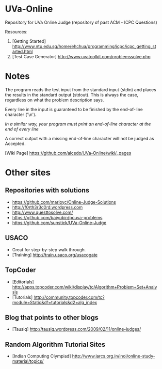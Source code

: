 UVa-Online
==========

Repository for UVa Online Judge (repository of past ACM - ICPC Questions)


Resources:

1. [Getting Started] http://www.ntu.edu.sg/home/ehchua/programming/icpc/icpc_getting_started.html
2. [Test Case Generator] http://www.uvatoolkit.com/problemssolve.php


Notes
==========
The program reads the test input from the standard input (stdin) and places the results in the standard output (stdout).
This is always the case, regardless on what the problem description says.

Every line in the input is guaranteed to be finished by the end-of-line character ('\n').

*In a similar way, your program must print an end-of-line character at the end of every line*

A correct output with a missing end-of-line character will not be judged as Accepted.

[Wiki Page] https://github.com/alcedo/UVa-Online/wiki/_pages


Other sites
==========

Repositories with solutions
-------------------------------
+ https://github.com/marioyc/Online-Judge-Solutions
+ http://f0rth3r3c0rd.wordpress.com
+ http://www.questtosolve.com/
+ https://github.com/baiyubin/pcuva-problems
+ https://github.com/sunstick/UVa-Online-Judge


USACO 
------
+ Great for step-by-step walk through. 
+ [Training] http://train.usaco.org/usacogate

 
TopCoder
--------
+ [Editorials] http://apps.topcoder.com/wiki/display/tc/Algorithm+Problem+Set+Analysis 
+ [Tutorials] http://community.topcoder.com/tc?module=Static&d1=tutorials&d2=alg_index


Blog that points to other blogs
-------------------------------
+ [Tausiq] http://tausiq.wordpress.com/2009/02/11/online-judges/


Random Algorithm Tutorial Sites
-------------------------------
+ [Indian Computing Olympiad] http://www.iarcs.org.in/inoi/online-study-material/topics/

 

 
 
 
 
